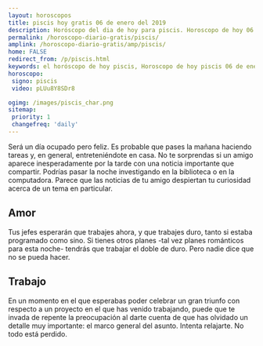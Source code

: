 ```yaml
---
layout: horoscopos
title: piscis hoy gratis 06 de enero del 2019 
description: Horóscopo del dia de hoy para piscis. Horoscopo de hoy 06 de enero del 2019. Las predicciones de amor, trabajo, vida personal gratis.
permalink: /horoscopo-diario-gratis/piscis/
amplink: /horoscopo-diario-gratis/amp/piscis/
home: FALSE
redirect_from: /p/piscis.html
keywords: el horóscopo de hoy piscis, Horoscopo de hoy piscis 06 de enero del 2019,horóscopo del día,horoscopo del dia de hoy,horoscopo de hoy,horoscopo de hoy piscis,piscis hoy,signos zodiacales,horóscopo de hoy,horoscopos de hoy,horoscopo piscis hoy,horoscopo de piscis de hoy,horóscopo de hoy piscis,horoscopos,piscis de hoy,los horoscopos de hoy,piscis de hoy,piscis 06 de enero del 2019,signos zodiacales 2019, el horoscopo de hoy
horoscopo:
 signo: piscis
 video: pLUu8Y8SDr8

ogimg: /images/piscis_char.png
sitemap:
 priority: 1
 changefreq: 'daily'
---
```



Será un día ocupado pero feliz. Es probable que pases la mañana haciendo tareas y, en general, entreteniéndote en casa. No te sorprendas si un amigo aparece inesperadamente por la tarde con una noticia importante que compartir. Podrías pasar la noche investigando en la biblioteca o en la computadora. Parece que las noticias de tu amigo despiertan tu curiosidad acerca de un tema en particular.

## Amor

Tus jefes esperarán que trabajes ahora, y que trabajes duro, tanto si estaba programado como sino. Si tienes otros planes -tal vez planes románticos para esta noche- tendrás que trabajar el doble de duro. Pero nadie dice que no se pueda hacer.

## Trabajo

En un momento en el que esperabas poder celebrar un gran triunfo con respecto a un proyecto en el que has venido trabajando, puede que te invada de repente la preocupación al darte cuenta de que has olvidado un detalle muy importante: el marco general del asunto. Intenta relajarte. No todo está perdido.